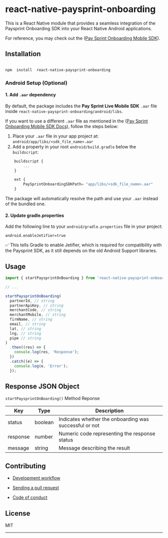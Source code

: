 # react-native-paysprint-onboarding

This is a React Native module that provides a seamless integration of the Paysprint Onboarding SDK into your React Native Android applications.

For reference, you may check out the ([Pay Sprint Onboarding Mobile SDK](https://pay-sprint.readme.io/reference/onboarding-mobile-sdk)).

## Installation

```sh

npm  install  react-native-paysprint-onboarding

```

### Android Setup (Optional)

#### 1. Add `.aar` dependency

By default, the package includes the **Pay Sprint Live Mobile SDK** `.aar` file inside `react-native-paysprint-onboarding/android/libs`.

If you want to use a different `.aar` file as mentioned in the ([Pay Sprint Onboarding Mobile SDK Docs](https://pay-sprint.readme.io/reference/onboarding-mobile-sdk)), follow the steps below:

1. Place your `.aar` file in your app project at:
   `android/app/libs/<sdk_file_name>.aar`
2. Add a property in your root `android/build.gradle` below the `buildscript`:

```js
	buildscript {
		...
	}

	ext {
	    PaySprintOnboardingSDKPath= "app/libs/<sdk_file_name>.aar"
	}
```

The package will automatically resolve the path and use your `.aar` instead of the bundled one.

#### 2. Update gradle.properties

Add the following line to your `android/gradle.properties` file in your project:

```properties
android.enableJetifier=true
```

✅ This tells Gradle to enable Jetifier, which is required for compatibility with the Paysprint SDK, as it still depends on the old Android Support libraries.

## Usage

```js
import { startPaysprintOnBoarding } from 'react-native-paysprint-onboarding';

// ...

startPaysprintOnBoarding(
  partnerId, // string
  partnerApiKey, // string
  merchantCode, // string
  merchantMobile, // string
  firmName, // string
  email, // string
  lat, // string
  lng, // string
  pipe // string
)
  .then((res) => {
    console.log(res, 'Response');
  })
  .catch((e) => {
    console.log(e, 'Error');
  });
```

## Response JSON Object

`startPaysprintOnBoarding()` Method Reponse

| Key      | Type    | Description                                            |
| -------- | ------- | ------------------------------------------------------ |
| status   | boolean | Indicates whether the onboarding was successful or not |
| response | number  | Numeric code representing the response status          |
| message  | string  | Message describing the result                          |

## Contributing

- [Development workflow](CONTRIBUTING.md#development-workflow)

- [Sending a pull request](CONTRIBUTING.md#sending-a-pull-request)

- [Code of conduct](CODE_OF_CONDUCT.md)

## License

MIT

---
